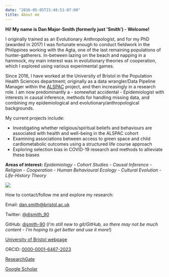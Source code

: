 ```yaml
---
date: "2016-05-05T21:48:51-07:00"
title: About me
---
```


**Hi! My name is Dan Major-Smith (formerly just 'Smith') - Welcome!**

I originally trained as an Evolutionary Anthropologist, and for my PhD (awarded in 2017) I was fortunate enough to conduct fieldwork in the Philippines working with the Agta, one of the last remaining populations of hunter-gatherers. In-between lazing on the beach and napping in a hammock, my main interest was in evolutionary theories of cooperation, which I explored using various experimental games.

Since 2016, I have worked at the University of Bristol in the Population Health Sciences department; originally as a data wrangler/Data Pipeline Manager within the [ALSPAC](http://www.bristol.ac.uk/alspac/) project, and then increasingly in a research role. I am now predominantly a - somewhat accidental - Epidemiologist with interests in causal inference, methods for handling missing data, and combining my epidemiological and evolutionary/anthropological backgrounds.

My current projects include:
 - Investigating whether religious/spiritual beliefs and behaviours are associated with health and well-being in the ALSPAC cohort
  - Examining associations between access to green space and child cardiometabolic outcomes using a structured life course approach
  - Exploring selection bias in COVID-19 research and methods to allieviate these biases

**Areas of interest:** _Epidemiology - Cohort Studies - Causal Inference - Religion - Cooperation - Human Behavioural Ecology - Cultural Evolution - Life-History Theory_

![](/./about_files/DanSmith.jpg)

How to contact/follow me and explore my research:

Email: dan.smith@bristol.ac.uk

Twitter: [@djsmith_90](https://twitter.com/djsmith_90)

GitHub: [djsmith-90](https://github.com/djsmith-90) (_I'm still new to git/GitHub, so there may not be much content - I'm hoping to get better and use it more!_)

[University of Bristol webpage](https://www.bristol.ac.uk/people/person/Dan-Smith-ec5634f3-1c28-4440-8dda-3f8ae43c3dd6/)

ORCID: [0000-0001-6467-2023](https://orcid.org/0000-0001-6467-2023)

[ResearchGate](https://www.researchgate.net/profile/Daniel-Smith-33)

[Google Scholar](https://scholar.google.com/citations?user=XwMT868AAAAJ&hl=en)




